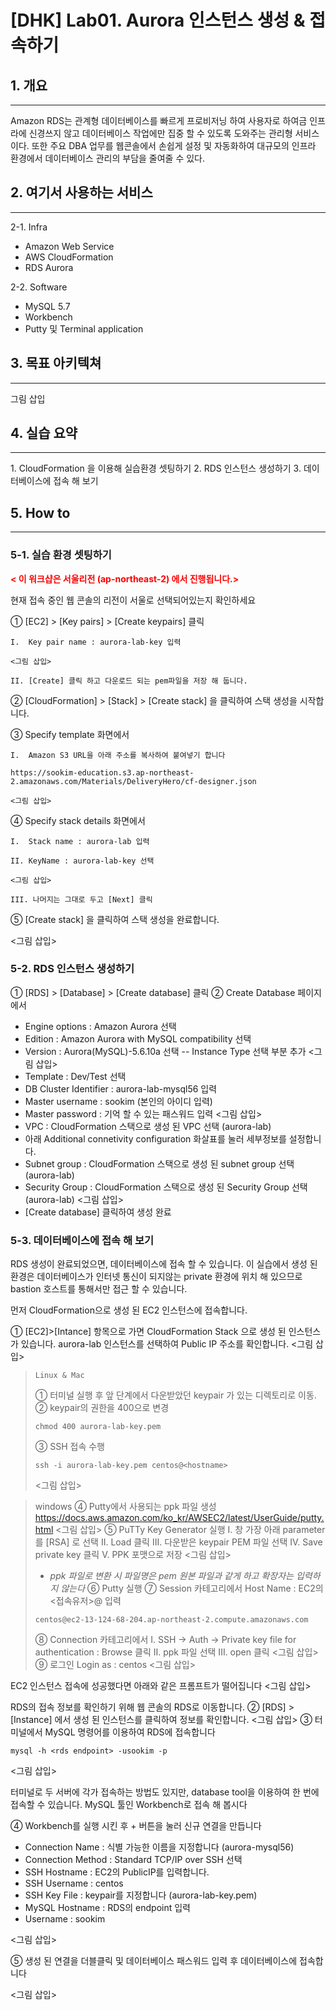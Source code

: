# [DHK] Lab01. Aurora 인스턴스 생성 & 접속하기

## 1. 개요

<hr/>
Amazon RDS는 관계형 데이터베이스를 빠르게 프로비저닝 하여 사용자로 하여금 인프라에 신경쓰지 않고 데이터베이스 작업에만 집중 할 수 있도록 도와주는 관리형 서비스이다. 또한 주요 DBA 업무를 웹콘솔에서 손쉽게 설정 및 자동화하여 대규모의 인프라 환경에서 데이터베이스 관리의 부담을 줄여줄 수 있다.

## 2. 여기서 사용하는 서비스

<hr/>
2-1. Infra

- Amazon Web Service
- AWS CloudFormation
- RDS Aurora

2-2. Software

- MySQL 5.7
- Workbench
- Putty 및 Terminal application

## 3. 목표 아키텍쳐

<hr/>
그림 삽입

## 4. 실습 요약

<hr/>
1. CloudFormation 을 이용해 실습환경 셋팅하기 
2. RDS 인스턴스 생성하기
3. 데이터베이스에 접속 해 보기

## 5. How to

<hr/>

### 5-1. 실습 환경 셋팅하기

**<span style="color:red"> < 이 워크샵은 서울리전 (ap-northeast-2) 에서 진행됩니다.></span>**

현재 접속 중인 웹 콘솔의 리전이 서울로 선택되어있는지 확인하세요

① [EC2] > [Key pairs] > [Create keypairs] 클릭

    I.	Key pair name : aurora-lab-key 입력

    <그림 삽입>

    II.	[Create] 클릭 하고 다운로드 되는 pem파일을 저장 해 둡니다.

② [CloudFormation] > [Stack] > [Create stack] 을 클릭하여 스택 생성을 시작합니다.

③ Specify template 화면에서

    I.	Amazon S3 URL을 아래 주소를 복사하여 붙여넣기 합니다

    https://sookim-education.s3.ap-northeast-2.amazonaws.com/Materials/DeliveryHero/cf-designer.json

    <그림 삽입>

④ Specify stack details 화면에서

    I.	Stack name : aurora-lab 입력

    II.	KeyName : aurora-lab-key 선택

    <그림 삽입>

    III. 나머지는 그대로 두고 [Next] 클릭

⑤ [Create stack] 을 클릭하여 스택 생성을 완료합니다.

<그림 삽입>

### 5-2. RDS 인스턴스 생성하기

① [RDS] > [Database] > [Create database] 클릭
② Create Database 페이지에서

- Engine options : Amazon Aurora 선택
- Edition : Amazon Aurora with MySQL compatibility 선택
- Version : Aurora(MySQL)-5.6.10a 선택
  -- Instance Type 선택 부분 추가
  <그림 삽입>
- Template : Dev/Test 선택
- DB Cluster Identifier : aurora-lab-mysql56 입력
- Master username : sookim (본인의 아이디 입력)
- Master password : 기억 할 수 있는 패스워드 입력
  <그림 삽입>
- VPC : CloudFormation 스택으로 생성 된 VPC 선택 (aurora-lab)
- 아래 Additional connetivity configuration 화살표를 눌러 세부정보를 설정합니다.
- Subnet group : CloudFormation 스택으로 생성 된 subnet group 선택 (aurora-lab)
- Security Group : CloudFormation 스택으로 생성 된 Security Group 선택 (aurora-lab)
  <그림 삽입>
- [Create database] 클릭하여 생성 완료

### 5-3. 데이터베이스에 접속 해 보기

RDS 생성이 완료되었으면, 데이터베이스에 접속 할 수 있습니다. 이 실습에서 생성 된 환경은 데이터베이스가 인터넷 통신이 되지않는 private 환경에 위치 해 있으므로 bastion 호스트를 통해서만 접근 할 수 있습니다.

먼저 CloudFormation으로 생성 된 EC2 인스턴스에 접속합니다.

① [EC2]>[Intance] 항목으로 가면 CloudFormation Stack 으로 생성 된 인스턴스가 있습니다.
aurora-lab 인스턴스를 선택하여 Public IP 주소를 확인합니다.
<그림 삽입>

>     Linux & Mac
>
> ① 터미널 실행 후 앞 단계에서 다운받았던 keypair 가 있는 디렉토리로 이동.
> ② keypair의 권한을 400으로 변경
>
> ```
> chmod 400 aurora-lab-key.pem
> ```
>
> ③ SSH 접속 수행
>
> ```
> ssh -i aurora-lab-key.pem centos@<hostname>
> ```
>
> <그림 삽입>

> windows
> ④ Putty에서 사용되는 ppk 파일 생성
> https://docs.aws.amazon.com/ko_kr/AWSEC2/latest/UserGuide/putty.html
> <그림 삽입>
> ⑤ PuTTy Key Generator 실행
> I. 창 가장 아래 parameter 를 [RSA] 로 선택
> II. Load 클릭
> III. 다운받은 keypair PEM 파일 선택
> IV. Save private key 클릭
> V. PPK 포맷으로 저장
> <그림 삽입>
>
> - _*ppk 파일로 변환 시 파일명은 pem 원본 파일과 같게 하고 확장자는 입력하지 않는다*_
>   ⑥ Putty 실행
>   ⑦ Session 카테고리에서
>   Host Name : EC2의 <접속유저>@<Public IP> 입력
>
> ```
> centos@ec2-13-124-68-204.ap-northeast-2.compute.amazonaws.com
> ```
>
> ⑧ Connection 카테고리에서
> I. SSH -> Auth -> Private key file for authentication : Browse 클릭
> II. ppk 파일 선택
> III. open 클릭
> <그림 삽입>
> ⑨ 로그인
> Login as : centos
> <그림 삽입>

EC2 인스턴스 접속에 성공했다면 아래와 같은 프롬프트가 떨어집니다
<그림 삽입>

RDS의 접속 정보를 확인하기 위해 웹 콘솔의 RDS로 이동합니다.
② [RDS] > [Instance] 에서 생성 된 인스턴스를 클릭하여 정보를 확인합니다.
<그림 삽입>
③ 터미널에서 MySQL 명령어를 이용하여 RDS에 접속합니다

```
mysql -h <rds endpoint> -usookim -p
```

<그림 삽입>

터미널로 두 서버에 각가 접속하는 방법도 있지만, database tool을 이용하여 한 번에 접속할 수 있습니다.
MySQL 툴인 Workbench로 접속 해 봅시다

④ Workbench를 실행 시킨 후 + 버튼을 눌러 신규 연결을 만듭니다

- Connection Name : 식별 가능한 이름을 지정합니다 (aurora-mysql56)
- Connection Method : Standard TCP/IP over SSH 선택
- SSH Hostname : EC2의 PublicIP를 입력합니다.
- SSH Username : centos
- SSH Key File : keypair를 지정합니다 (aurora-lab-key.pem)
- MySQL Hostname : RDS의 endpoint 입력
- Username : sookim

<그림 삽입>

⑤ 생성 된 연결을 더블클릭 및 데이터베이스 패스워드 입력 후 데이터베이스에 접속합니다

<그림 삽입>
